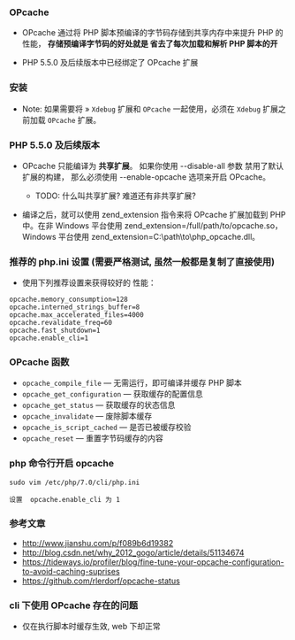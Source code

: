 ### OPcache
* OPcache 通过将 PHP 脚本预编译的字节码存储到共享内存中来提升 PHP 的性能， **存储预编译字节码的好处就是 省去了每次加载和解析 PHP 脚本的开**

* PHP 5.5.0 及后续版本中已经绑定了 OPcache 扩展


### 安装
* Note: 如果需要将 » `Xdebug` 扩展和 `OPcache` 一起使用，必须在 `Xdebug` 扩展之前加载 `OPcache` 扩展。


### PHP 5.5.0 及后续版本
* OPcache 只能编译为 **共享扩展**。 如果你使用 --disable-all 参数 禁用了默认扩展的构建， 那么必须使用 --enable-opcache 选项来开启 OPcache。
    * TODO: 什么叫共享扩展? 难道还有非共享扩展?

* 编译之后，就可以使用 zend_extension 指令来将 OPcache 扩展加载到 PHP 中。在非 Windows 平台使用 zend_extension=/full/path/to/opcache.so， Windows 平台使用 zend_extension=C:\path\to\php_opcache.dll。


### 推荐的 php.ini 设置 (需要严格测试, 虽然一般都是复制了直接使用)
* 使用下列推荐设置来获得较好的 性能：
```
opcache.memory_consumption=128
opcache.interned_strings_buffer=8
opcache.max_accelerated_files=4000
opcache.revalidate_freq=60
opcache.fast_shutdown=1
opcache.enable_cli=1
```

### OPcache 函数
* `opcache_compile_file` — 无需运行，即可编译并缓存 PHP 脚本
* `opcache_get_configuration` — 获取缓存的配置信息
* `opcache_get_status` — 获取缓存的状态信息
* `opcache_invalidate` — 废除脚本缓存
* `opcache_is_script_cached` — 是否已被缓存校验
* `opcache_reset` — 重置字节码缓存的内容


### php 命令行开启 opcache
```
sudo vim /etc/php/7.0/cli/php.ini

设置  opcache.enable_cli 为 1
```

### 参考文章
* http://www.jianshu.com/p/f089b6d19382
* http://blog.csdn.net/why_2012_gogo/article/details/51134674
* https://tideways.io/profiler/blog/fine-tune-your-opcache-configuration-to-avoid-caching-suprises
* https://github.com/rlerdorf/opcache-status

### cli 下使用 OPcache 存在的问题
* 仅在执行脚本时缓存生效, web 下却正常
